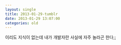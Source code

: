 ```yaml
---
layout: single
title: 2013-01-29-tumblr
date: 2013-01-29 13:07:00
categories: old
---
```

이리도 지식이 없는데 내가 개발자란 사실에 자주 놀라곤 한다;;

